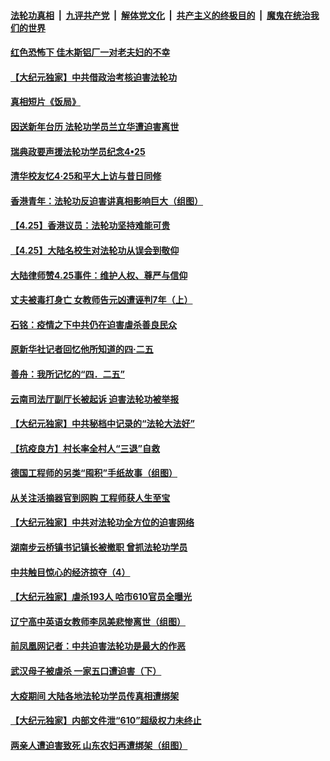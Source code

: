 

####  [法轮功真相](../../../../basic/blob/master/README.md?t=04292331) &nbsp;|&nbsp; [九评共产党](../../../../9ping.md/blob/master/README.md?t=04292331) &nbsp;|&nbsp; [解体党文化](../../../../jtdwh.md/blob/master/README.md?t=04292331)  &nbsp;|&nbsp; [共产主义的终极目的](../../../../gczydzjmd.md/blob/master/README.md?t=04292331) &nbsp;|&nbsp; [魔鬼在统治我们的世界](../../../../mgztzwmdsj.md/blob/master/README.md?t=04292331) 

#### [红色恐怖下 佳木斯铝厂一对老夫妇的不幸](../pages/prog424/a102834517.md?t=04292331) 

#### [【大纪元独家】中共借政治考核迫害法轮功](../pages/prog424/a102834481.md?t=04292331) 

#### [真相短片《饭局》](../pages/prog424/a102833331.md?t=04292331) 

#### [因送新年台历 法轮功学员兰立华遭迫害离世](../pages/prog424/a102833634.md?t=04292331) 

#### [瑞典政要声援法轮功学员纪念4•25](../pages/prog424/a102832395.md?t=04292331) 

#### [清华校友忆4·25和平大上访与昔日同修](../pages/prog424/a102832169.md?t=04292331) 

#### [香港青年：法轮功反迫害讲真相影响巨大（组图）](../pages/prog424/a102832175.md?t=04292331) 

#### [【4.25】香港议员：法轮功坚持难能可贵](../pages/prog424/a102831614.md?t=04292331) 

#### [【4.25】大陆名校生对法轮功从误会到敬仰](../pages/prog424/a102831594.md?t=04292331) 

#### [大陆律师赞4.25事件：维护人权、尊严与信仰](../pages/prog424/a102831606.md?t=04292331) 

#### [丈夫被毒打身亡 女教师告元凶遭诬判7年（上）](../pages/prog424/a102831440.md?t=04292331) 

#### [石铭：疫情之下中共仍在迫害虐杀善良民众](../pages/prog424/a102830648.md?t=04292331) 

#### [原新华社记者回忆他所知道的四·二五](../pages/prog424/a102830638.md?t=04292331) 

#### [善舟：我所记忆的“四．二五”](../pages/prog424/a102830463.md?t=04292331) 

#### [云南司法厅副厅长被起诉 迫害法轮功被举报](../pages/prog424/a102829683.md?t=04292331) 

#### [【大纪元独家】中共秘档中记录的“法轮大法好”](../pages/prog424/a102829504.md?t=04292331) 

#### [【抗疫良方】村长率全村人“三退”自救](../pages/prog424/a102828955.md?t=04292331) 

#### [德国工程师的另类“囤积”手纸故事（组图）](../pages/prog424/a102828916.md?t=04292331) 

#### [从关注活摘器官到网购 工程师获人生至宝](../pages/prog424/a102827937.md?t=04292331) 

#### [【大纪元独家】中共对法轮功全方位的迫害网络](../pages/prog424/a102827409.md?t=04292331) 

#### [湖南步云桥镇书记镇长被撤职 曾抓法轮功学员](../pages/prog424/a102825980.md?t=04292331) 

#### [中共触目惊心的经济掠夺（4）](../pages/prog424/a102825767.md?t=04292331) 

#### [【大纪元独家】虐杀193人 哈市610官员全曝光](../pages/prog424/a102825401.md?t=04292331) 

#### [辽宁高中英语女教师李凤美悲惨离世（组图）](../pages/prog424/a102824328.md?t=04292331) 

#### [前凤凰网记者：中共迫害法轮功是最大的作恶](../pages/prog424/a102824026.md?t=04292331) 

#### [武汉母子被虐杀 一家五口遭迫害（下）](../pages/prog424/a102823499.md?t=04292331) 

#### [大疫期间 大陆各地法轮功学员传真相遭绑架](../pages/prog424/a102822750.md?t=04292331) 

#### [【大纪元独家】内部文件泄“610”超级权力未终止](../pages/prog424/a102822266.md?t=04292331) 

#### [两亲人遭迫害致死 山东农妇再遭绑架（组图）](../pages/prog424/a102821923.md?t=04292331) 

